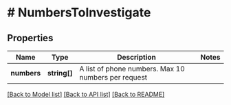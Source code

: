 # # NumbersToInvestigate

## Properties

Name | Type | Description | Notes
------------ | ------------- | ------------- | -------------
**numbers** | **string[]** | A list of phone numbers. Max 10 numbers per request |

[[Back to Model list]](../../README.md#models) [[Back to API list]](../../README.md#endpoints) [[Back to README]](../../README.md)
